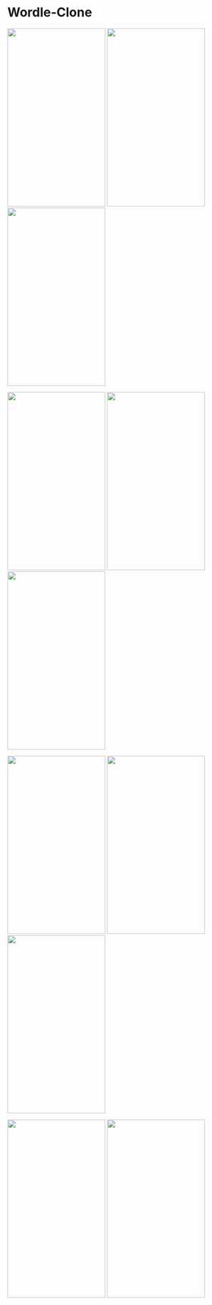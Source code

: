 # Wordle-Clone

<p float="left">
  <img src="https://user-images.githubusercontent.com/71793345/173344402-e930dc02-c3a9-426a-bdbe-edc42f7733fe.jpeg" width="220" height="400" />
  <img src="https://user-images.githubusercontent.com/71793345/173346354-74a426a6-9559-40de-a995-7f6c39ca512c.jpeg" width="220" height="400" />
<img src="https://user-images.githubusercontent.com/71793345/173344387-01aa81d1-9e53-4f83-a0d4-1f8ff48ad355.jpeg" width="220" height="400" />

</p>

<p float="left">
  <img src="https://user-images.githubusercontent.com/71793345/173344372-5c63fbb2-f1ac-4994-8dc8-b1dae9138e35.jpeg" width="220" height="400" />
<img src="https://user-images.githubusercontent.com/71793345/173344398-35d0a1d2-b287-4d89-80ca-04b4f80cf55d.jpeg" width="220" height="400" />
  <img src="https://user-images.githubusercontent.com/71793345/173344391-1478b806-e933-4c47-b21f-6a85d5f1512f.jpeg" width="220" height="400" />




  </p>
  
  
<p float="left">
  <img src="https://user-images.githubusercontent.com/71793345/173344396-248a5ddd-4fb0-4755-91a3-ee737da901b7.jpeg" width="220" height="400" />
<img src="https://user-images.githubusercontent.com/71793345/173346364-b2f398ee-f2ec-4034-b390-df6663695588.jpeg" width="220" height="400" />
  <img src="https://user-images.githubusercontent.com/71793345/173343309-4bf27896-b77b-4e33-89d9-c932d896255c.jpeg" width="220" height="400" />


  </p>

<p float="left">

  <img src="https://user-images.githubusercontent.com/71793345/173346366-c1bfd8ed-998d-4914-bda0-6d1c88c08022.jpeg" width="220" height="400" />
    <img src="https://user-images.githubusercontent.com/71793345/173346346-650711e8-7e51-4ebd-b505-eb5d803f8978.jpeg" width="220" height="400" />

  </p>
